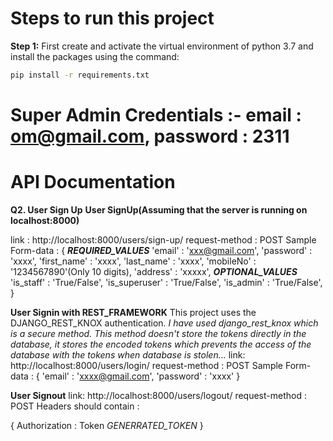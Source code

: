 # Steps to run this project

__Step 1:__
First create and activate the virtual environment of python 3.7 and install the packages using the command:
```bash
pip install -r requirements.txt
```
# Super Admin Credentials :- email : om@gmail.com, password : 2311

# API Documentation

__Q2. User Sign Up__
__User SignUp(Assuming that the server is running on localhost:8000)__

link : http://localhost:8000/users/sign-up/
request-method : POST 
Sample Form-data :
{
    __*REQUIRED_VALUES*__
    'email'         : 'xxx@gmail.com',
    'password'      : 'xxxx',
    'first_name'    : 'xxxx',
    'last_name'     : 'xxxx',
    'mobileNo'      : '1234567890'(Only 10 digits),
    'address'       : 'xxxxx',
    __*OPTIONAL_VALUES*__
    'is_staff'     : 'True/False',
    'is_superuser' : 'True/False',
    'is_admin'     : 'True/False',
}


__User Signin with REST_FRAMEWORK__
This project uses the DJANGO_REST_KNOX authentication.
*I have used django_rest_knox which is a secure method. This method doesn't store the tokens directly in the database, it stores the encoded tokens which prevents the access of the database with the tokens when database is stolen...*
link: http://localhost:8000/users/login/
request-method : POST
Sample Form-data :
{
    'email'    : 'xxxx@gmail.com',
    'password' : 'xxxx'
}

__User Signout__
link: http://localhost:8000/users/logout/
request-method : POST
Headers should contain :

{
    Authorization : Token *GENERRATED_TOKEN*
}